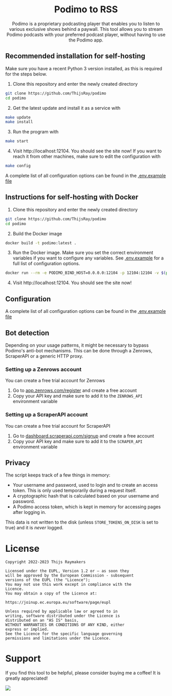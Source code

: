 <div align="center">

# Podimo to RSS

Podimo is a proprietary podcasting player that enables you to listen to various exclusive shows behind a paywall.
This tool allows you to stream Podimo podcasts with your preferred podcast player, without having to use the Podimo app.
</div>

## Recommended installation for self-hosting
Make sure you have a recent Python 3 version installed, as this is required for the steps below.

1. Clone this repository and enter the newly created directory
```sh
git clone https://github.com/ThijsRay/podimo
cd podimo
```

2. Get the latest update and install it as a service with
```sh
make update
make install
```

3. Run the program with
```sh
make start
```

4. Visit http://localhost:12104. You should see the site now! If you want to reach it from
other machines, make sure to edit the configuration with
```sh
make config
```
A complete list of all configuration options can be found in the [.env.example file](.env.example)

## Instructions for self-hosting with Docker

1. Clone this repository and enter the newly created directory
```sh
git clone https://github.com/ThijsRay/podimo
cd podimo
```

2. Build the Docker image
```sh
docker build -t podimo:latest .
```

3. Run the Docker image.
Make sure you set the correct environment variables if you want to configure any variables.
See [.env.example](.env.example) for a full list
of configuration options.
```sh
docker run --rm -e PODIMO_BIND_HOST=0.0.0.0:12104 -p 12104:12104 -v $(pwd)/cache:/src/cache podimo:latest
```

4. Visit http://localhost:12104. You should see the site now!

## Configuration
A complete list of all configuration options can be found in the [.env.example file](.env.example)

## Bot detection
Depending on your usage patterns, it might be necessary to bypass Podimo's anti-bot mechanisms.
This can be done through a Zenrows, ScraperAPI or a generic HTTP proxy.

### Setting up a Zenrows account
You can create a free trial account for Zenrows

1. Go to [app.zenrows.com/register](https://app.zenrows.com/register) and create a free account
2. Copy your API key and make sure to add it to the `ZENROWS_API` environment variable

### Setting up a ScraperAPI account
You can create a free trial account for ScraperAPI

1. Go to [dashboard.scraperapi.com/signup](https://dashboard.scraperapi.com/signup) and create a free account
2. Copy your API key and make sure to add it to the `SCRAPER_API` environment variable

## Privacy
The script keeps track of a few things in memory:
- Your username and password, used to login and to create an access token. This is only used temporarily during a request itself.
- A cryptographic hash that is calculated based on your username and password.
- A Podimo access token, which is kept in memory for accessing pages after logging in.

This data is not written to the disk (unless `STORE_TOKENS_ON_DISK` is set to true) and it is _never_ logged.

# License
```
Copyright 2022-2023 Thijs Raymakers

Licensed under the EUPL, Version 1.2 or – as soon they
will be approved by the European Commission - subsequent
versions of the EUPL (the "Licence");
You may not use this work except in compliance with the
Licence.
You may obtain a copy of the Licence at:

https://joinup.ec.europa.eu/software/page/eupl

Unless required by applicable law or agreed to in
writing, software distributed under the Licence is
distributed on an "AS IS" basis,
WITHOUT WARRANTIES OR CONDITIONS OF ANY KIND, either
express or implied.
See the Licence for the specific language governing
permissions and limitations under the Licence.
```

# Support
If you find this tool to be helpful, please consider buying me a coffee! It is greatly appreciated!

<a href="https://www.buymeacoffee.com/thijsr"><img src="https://img.buymeacoffee.com/button-api/?text=Buy me a coffee&emoji=&slug=thijsr&button_colour=BD5FFF&font_colour=ffffff&font_family=Poppins&outline_colour=000000&coffee_colour=FFDD00" /></a>
